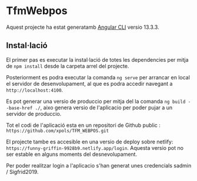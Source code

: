 # TfmWebpos

Aquest projecte ha estat generatamb [Angular CLI](https://github.com/angular/angular-cli) versio 13.3.3.

## Instal·lació

El primer pas es executar la instal·lació de totes les dependencies per mitja de `npm install` desde la carpeta arrel del projecte.

Posteriorment es podra executar la comanda `ng serve` per arrancar en local el servidor de desenvolupament, al que es podra accedir navegant a `http://localhost:4100`.

Es pot generar una versio de produccio per mitja del la comanda `ng build --base-href ./`, aixo genera versio de l'aplicacio per poder pujar a un servidor de produccio.

Tot el codi de l'aplicació esta en un repositori de Github public : `https://github.com/xpols/TFM_WEBPOS.git`

El projecte tambe es accesible en una versio de deploy sobre netlify: `https://funny-griffin-9928b9.netlify.app/login`. Aquesta versio pot no ser estable en alguns moments del desnevolupament.

Per poder realitzar login a l'aplicacio s'han generat unes credencials sadmin / Sigfrid2019.



